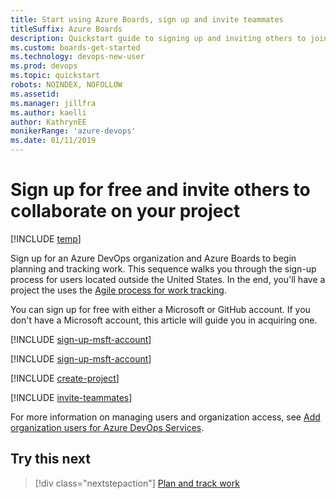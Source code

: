 ```yaml
---
title: Start using Azure Boards, sign up and invite teammates
titleSuffix: Azure Boards
description: Quickstart guide to signing up and inviting others to join a team project in Azure Boards
ms.custom: boards-get-started
ms.technology: devops-new-user 
ms.prod: devops
ms.topic: quickstart
robots: NOINDEX, NOFOLLOW
ms.assetid: 
ms.manager: jillfra
ms.author: kaelli
author: KathrynEE
monikerRange: 'azure-devops'
ms.date: 01/11/2019
---
```



# Sign up for free and invite others to collaborate on your project

[!INCLUDE [temp](../_shared/version-vsts-only.md)]

Sign up for an Azure DevOps organization and Azure Boards to begin planning and tracking work. This sequence walks you through the sign-up process for users located outside the United States. In the end, you'll have a project the uses the [Agile process for work tracking](what-is-azure-boards.md).

You can sign up for free with either a Microsoft or GitHub account. If you don't have a Microsoft account, this article will guide you in acquiring one. 

<a name="MicrosoftAccount"></a>

[!INCLUDE [sign-up-msft-account](../../_shared/sign-up-msft-account.md)]

[!INCLUDE [sign-up-msft-account](../../_shared/sign-in-github-account.md)]

[!INCLUDE [create-project](../../_shared/create-project.md)]

<a id="invite-others" />
<!-- BEGIN ERROR INCLUDE: Unable to resolve [!INCLUDE [invite-teammates](../../_shared/invite-teammates.md)]: Couldn&#39;t find file ../../_shared/invite-teammates.md. -->

[!INCLUDE [invite-teammates](../../_shared/invite-teammates.md)]

<!--END ERROR INCLUDE -->

For more information on managing users and organization access, see [Add organization users for Azure DevOps Services](../../organizations/accounts/add-organization-users.md).


## Try this next  
 
> [!div class="nextstepaction"]
> [Plan and track work](plan-track-work.md)
